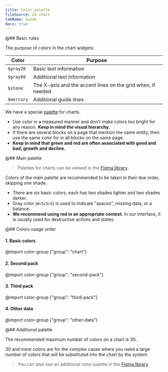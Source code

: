 ```yaml
---
title: Color palette
fileSource: d3-chart
tabName: Guide
docs: true
---
```


@## Basic rules

The purpose of colors in the chart widgets:

| Color      | Purpose                                                     |
| ---------- | ----------------------------------------------------------- |
| `$gray20`  | Basic text information                                      |
| `$gray60`  | Additional text information                                 |
| `$stone`   | The X-axis and the accent lines on the grid when, if needed |
| `$mercury` | Additional guide lines                                      |

We have a special [palette](/style/palette/) for charts.

- Use color in a measured manner and don't make colors too bright for any reason. **Keep in mind the visual hierarchy.**
- If there are several blocks on a page that mention the same entity, then use the same color for in all blocks on the same page.
- **Keep in mind that green and red are often associated with good and bad, growth and decline.**

@## Main palette

> Palettes for charts can be viewed in the [Figma library](https://www.figma.com/@semrush).

Colors of the main palette are recommended to be taken in their due order, skipping one shade.

- There are six basic colors, each has two shades lighter and two shades darker.
- Gray color (`#c5c5c5`) is used to indicate "spaces", missing data, or a balance.
- **We recommend using red in an appropriate context**. In our interface, it is usually used for destructive actions and states.

@## Colors usage order

#### 1. Basic colors

@import color-group {"group": "chart"}

#### 2. Second pack

@import color-group {"group": "second-pack"}

#### 3. Third pack

@import color-group {"group": "third-pack"}

#### 4. Other data

@import color-group {"group": "other-data"}

@## Additional palette

The recommended maximum number of colors on a chart is 30.

30 and more colors are for the complex cases where you need a large number of colors that will be substituted into the chart by the system.

> You can also see an additional color palette in the [Figma library](https://www.figma.com/community/file/936940441147792750/Semrush-%E2%80%A2-Charts-library).
